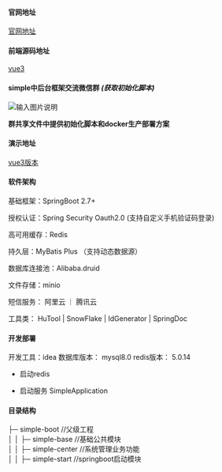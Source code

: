 #### 官网地址

[官网地址](http://frsimple.cn)

#### 前端源码地址

[vue3](https://gitee.com/frsimple/view)

#### simple中后台框架交流微信群 **_(获取初始化脚本)_**

![输入图片说明](https://frsimple.cn/_nuxt/11662564543_.pic.34eebea0.jpg)

**群共享文件中提供初始化脚本和docker生产部署方案**

#### 演示地址

[vue3版本](http://vue.frsimple.cn)

#### 软件架构

基础框架：SpringBoot 2.7+

授权认证：Spring Security Oauth2.0 (支持自定义手机验证码登录)

高可用缓存：Redis

持久层：MyBatis Plus （支持动态数据源）

数据库连接池：Alibaba.druid

文件存储：minio

短信服务： 阿里云 ｜ 腾讯云

工具类： HuTool | SnowFlake | IdGenerator | SpringDoc

#### 开发部署

开发工具：idea
数据库版本： mysql8.0
redis版本： 5.0.14

- 启动redis

- 启动服务
  SimpleApplication

#### 目录结构

├─ simple-boot //父级工程  
│ │ ├─ simple-base //基础公共模块  
│ │ ├─ simple-center //系统管理业务功能  
│ │ ├─ simple-start //springboot启动模块